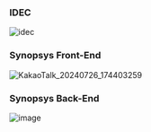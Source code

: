 ### IDEC

![idec](https://github.com/user-attachments/assets/62972795-a6d5-446d-ba8d-3ce0fa9c8835)

### Synopsys Front-End

![KakaoTalk_20240726_174403259](https://github.com/user-attachments/assets/c1fb34dc-fe72-42ab-bb10-09a8e057581d)

### Synopsys Back-End
![image](https://github.com/user-attachments/assets/474c0001-9862-45a1-acc7-99c156f5d65c)
